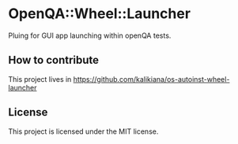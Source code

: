 # OpenQA::Wheel::Launcher

Pluing for GUI app launching within openQA tests.

## How to contribute

This project lives in https://github.com/kalikiana/os-autoinst-wheel-launcher

## License

This project is licensed under the MIT license.
